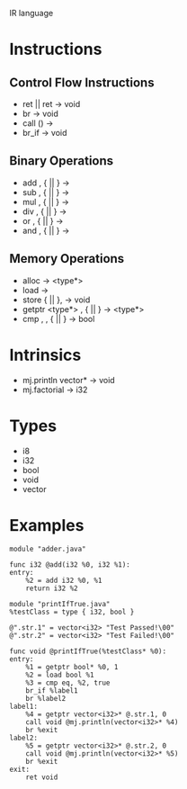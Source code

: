 IR language

# Instructions

## Control Flow Instructions

- ret <type> || ret <type> <value> -> void
- br <label> -> void
- call <type> <function> (<typed args>) -> <function type>
- br_if <label> -> void

## Binary Operations

- add <type> <arg1>, <type> {<arg2> || <value>} -> <type>
- sub <type> <arg1>, <type> {<arg2> || <value>} -> <type>
- mul <type> <arg1>, <type> {<arg2> || <value>} -> <type>
- div <type> <arg1>, <type> {<arg2> || <value>} -> <type>
- or  <type> <arg1>, <type> {<arg2> || <value>} -> <type>
- and <type> <arg1>, <type> {<arg2> || <value>} -> <type>

## Memory Operations

- alloc <type> -> <type*>
- load <type> <arg> -> <type>
- store <type> {<arg> || <value>}, <arg> -> void
- getptr <type*> <arg>, {<value> || <arg>} -> <type*>
- cmp <operator>, <arg>, {<arg> || <value>} -> bool

# Intrinsics

- mj.println vector<i32>* <arg> -> void
- mj.factorial <arg> -> i32

# Types

- i8
- i32
- bool
- void
- vector<T>

# Examples

```
module "adder.java"

func i32 @add(i32 %0, i32 %1):
entry:
	%2 = add i32 %0, %1
	return i32 %2
```

```
module "printIfTrue.java"
%testClass = type { i32, bool }

@".str.1" = vector<i32> "Test Passed!\00"
@".str.2" = vector<i32> "Test Failed!\00"

func void @printIfTrue(%testClass* %0):
entry:
	%1 = getptr bool* %0, 1
	%2 = load bool %1
	%3 = cmp eq, %2, true
	br_if %label1
	br %label2
label1:
	%4 = getptr vector<i32>* @.str.1, 0
	call void @mj.println(vector<i32>* %4)
	br %exit
label2:
	%5 = getptr vector<i32>* @.str.2, 0
	call void @mj.println(vector<i32>* %5)
	br %exit
exit:
	ret void
```